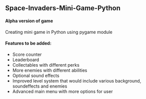 ## Space-Invaders-Mini-Game-Python
#### Alpha version of game 
Creating mini game in Python using pygame module

#### Features to be added:
* Score counter
* Leaderboard
* Collectables with different perks
* More enemies with different abilities
* Optional sound effects
* Improved level system that would include various background, soundeffects and enemies
* Advanced main menu with more options for user
